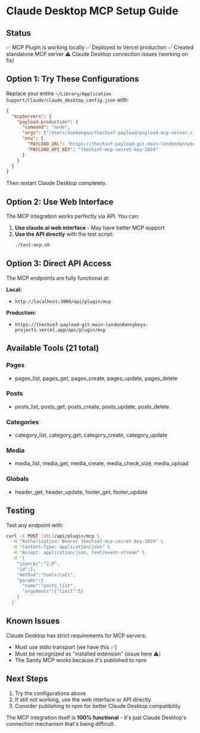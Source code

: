# Claude Desktop MCP Setup Guide

## Status
✅ MCP Plugin is working locally
✅ Deployed to Vercel production
✅ Created standalone MCP server
⚠️ Claude Desktop connection issues (working on fix)

## Option 1: Try These Configurations

Replace your entire `~/Library/Application Support/Claude/claude_desktop_config.json` with:

```json
{
  "mcpServers": {
    "payload-production": {
      "command": "node",
      "args": ["/Users/dankeegan/thechief-payload/payload-mcp-server.cjs"],
      "env": {
        "PAYLOAD_URL": "https://thechief-payload-git-main-londondannyboys-projects.vercel.app",
        "PAYLOAD_API_KEY": "thechief-mcp-secret-key-2024"
      }
    }
  }
}
```

Then restart Claude Desktop completely.

## Option 2: Use Web Interface

The MCP integration works perfectly via API. You can:

1. **Use claude.ai web interface** - May have better MCP support
2. **Use the API directly** with the test script:
   ```bash
   ./test-mcp.sh
   ```

## Option 3: Direct API Access

The MCP endpoints are fully functional at:

**Local:**
- `http://localhost:3000/api/plugin/mcp`

**Production:**
- `https://thechief-payload-git-main-londondannyboys-projects.vercel.app/api/plugin/mcp`

## Available Tools (21 total)

### Pages
- pages_list, pages_get, pages_create, pages_update, pages_delete

### Posts  
- posts_list, posts_get, posts_create, posts_update, posts_delete

### Categories
- category_list, category_get, category_create, category_update

### Media
- media_list, media_get, media_create, media_check_size, media_upload

### Globals
- header_get, header_update, footer_get, footer_update

## Testing

Test any endpoint with:
```bash
curl -X POST [URL]/api/plugin/mcp \
  -H "Authorization: Bearer thechief-mcp-secret-key-2024" \
  -H "Content-Type: application/json" \
  -H "Accept: application/json, text/event-stream" \
  -d '{
    "jsonrpc":"2.0",
    "id":1,
    "method":"tools/call",
    "params":{
      "name":"posts_list",
      "arguments":{"limit":5}
    }
  }'
```

## Known Issues

Claude Desktop has strict requirements for MCP servers:
- Must use stdio transport (we have this ✅)
- Must be recognized as "installed extension" (issue here ⚠️)
- The Sanity MCP works because it's published to npm

## Next Steps

1. Try the configurations above
2. If still not working, use the web interface or API directly
3. Consider publishing to npm for better Claude Desktop compatibility

The MCP integration itself is **100% functional** - it's just Claude Desktop's connection mechanism that's being difficult.